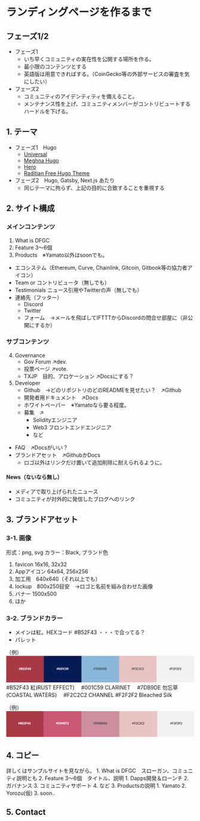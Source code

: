 # ランディングページを作るまで

## フェーズ1/2
- フェーズ1
	- いち早くコミュニティの実在性を公開する場所を作る。
	- 最小限のコンテンツとする
	- 英語版は用意できればする。（CoinGecko等の外部サービスの審査を気にしたい）
- フェーズ2
	- コミュニティのアイデンティティを備えること。
	- メンテナンス性を上げ、コミュニティメンバーがコントリビュートするハードルを下げる。

## 1. テーマ

- フェーズ1　Hugo
	- [Universal](https://themes.gohugo.io/themes/hugo-universal-theme/)
	- [Meghna Hugo](https://themes.gohugo.io/themes/meghna-hugo/)
	- [Hero](https://themes.gohugo.io/themes/hugo-hero-theme/)
	- [Raditian Free Hugo Theme](https://themes.gohugo.io/themes/raditian-free-hugo-theme/)
- フェーズ2　Hugo, Gatsby, Next.js あたり
	- 同じテーマに拘らず、上記の目的に合致することを重視する

## 2. サイト構成

### メインコンテンツ

1. What is DFGC
2. Feature 3〜6個
3. Products　※Yamato以外はsoonでも。
- エコシステム（Ethereum, Curve, Chainlink, Gitcoin, Gitbook等の協力者アイコン）
- Team or コントリビュータ（無しでも）
- Testimonials  ニュース引用やTwitterの声（無しでも）
- 連絡先（フッター）
	- Discord
	- Twitter
	- フォーム　→メールを飛ばしてIFTTTからDiscordの問合せ部屋に（非公開にするか）

### サブコンテンツ
4. Governance
	- Gov Forum ↗️dev.
	- 投票ページ ↗️vote.
	- TXJP　目的、アロケーション ↗️Docsにする？
5. Developer
	- Github　→どのリポジトリのどのREADMEを見せたい？　↗️Github
	- 開発者用ドキュメント　↗️Docs
	- ホワイトペーパー　※Yamatoなら要る程度。
	- 募集　↗️
		- Solidityエンジニア
		- Web3 フロントエンドエンジニア
		- など
- FAQ　↗️Docsがいい？
- ブランドアセット　↗️GithubかDocs
	- ロゴ以外はリンクだけ置いて追加削除に耐えられるように。

#### News（ないなら無し）
- メディアで取り上げられたニュース
- コミュニティが対外的に発信したブログへのリンク


## 3. ブランドアセット

### 3-1. 画像
形式：png, svg
カラー：Black, ブランド色

1. favicon 16x16, 32x32
2. Appアイコン 64x64, 256x256
3. 加工用　640x640（それ以上でも）
4. lockup　800x250目安　→ロゴと名前を組み合わせた画像
5. バナー 1500x500
6. ほか

### 3-2. ブランドカラー
- メインは紅。HEXコード #B52F43 ・・・で合ってる？
- パレット

（例）
![](img/dfgc-proto1.png)
#B52F43 紅(RUST EFFECT)　
#001C59 CLARINET　
#7DB9DE 勿忘草(COASTAL WATERS)　
#F2C2C2 CHANNEL 
#F2F2F2 Bleached Silk 

（例）
![](img/dfgc-proto2.png)


## 4. コピー

詳しくはサンプルサイトを見ながら。
	1. What is DFGC　スローガン、コミュニティ説明とも
	2. Feature 3〜6個　タイトル、説明
		1. Dapps開発＆ローンチ
		2. ガバナンス
		3. コミュニティサポート
		4. など
	3. Productsの説明
		1. Yamato
		2. Yorozu(仮)
		3. soon..

## 5. Contact


